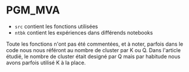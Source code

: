 # PGM_MVA

* ``src`` contient les fonctions utilisées
* ``ntbk`` contient les expériences dans différends notebooks

Toute les fonctions n'ont pas été commentées, et à noter, parfois dans le code nous nous référont au nombre de cluster par K ou Q. Dans l'article étudié, le nombre de cluster était designé par Q mais par habitude nous avons parfois utilisé K à la place. 